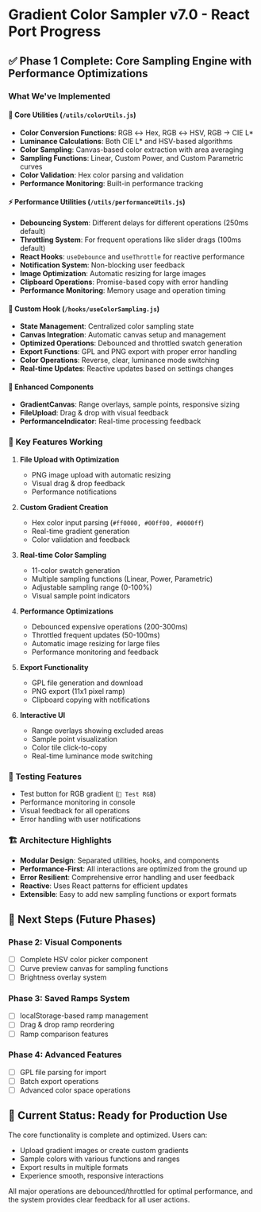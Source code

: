 # Gradient Color Sampler v7.0 - React Port Progress

## ✅ **Phase 1 Complete: Core Sampling Engine with Performance Optimizations**

### What We've Implemented

#### 🎯 **Core Utilities** (`/utils/colorUtils.js`)
- **Color Conversion Functions**: RGB ↔ Hex, RGB ↔ HSV, RGB → CIE L*
- **Luminance Calculations**: Both CIE L* and HSV-based algorithms
- **Color Sampling**: Canvas-based color extraction with area averaging
- **Sampling Functions**: Linear, Custom Power, and Custom Parametric curves
- **Color Validation**: Hex color parsing and validation
- **Performance Monitoring**: Built-in performance tracking

#### ⚡ **Performance Utilities** (`/utils/performanceUtils.js`)
- **Debouncing System**: Different delays for different operations (250ms default)
- **Throttling System**: For frequent operations like slider drags (100ms default)
- **React Hooks**: `useDebounce` and `useThrottle` for reactive performance
- **Notification System**: Non-blocking user feedback
- **Image Optimization**: Automatic resizing for large images
- **Clipboard Operations**: Promise-based copy with error handling
- **Performance Monitoring**: Memory usage and operation timing

#### 🎣 **Custom Hook** (`/hooks/useColorSampling.js`)
- **State Management**: Centralized color sampling state
- **Canvas Integration**: Automatic canvas setup and management
- **Optimized Operations**: Debounced and throttled swatch generation
- **Export Functions**: GPL and PNG export with proper error handling
- **Color Operations**: Reverse, clear, luminance mode switching
- **Real-time Updates**: Reactive updates based on settings changes

#### 🎨 **Enhanced Components**
- **GradientCanvas**: Range overlays, sample points, responsive sizing
- **FileUpload**: Drag & drop with visual feedback
- **PerformanceIndicator**: Real-time processing feedback

### 🚀 **Key Features Working**

1. **File Upload with Optimization**
   - PNG image upload with automatic resizing
   - Visual drag & drop feedback
   - Performance notifications

2. **Custom Gradient Creation**
   - Hex color input parsing (`#ff0000, #00ff00, #0000ff`)
   - Real-time gradient generation
   - Color validation and feedback

3. **Real-time Color Sampling**
   - 11-color swatch generation
   - Multiple sampling functions (Linear, Power, Parametric)
   - Adjustable sampling range (0-100%)
   - Visual sample point indicators

4. **Performance Optimizations**
   - Debounced expensive operations (200-300ms)
   - Throttled frequent updates (50-100ms)
   - Automatic image resizing for large files
   - Performance monitoring and feedback

5. **Export Functionality**
   - GPL file generation and download
   - PNG export (11x1 pixel ramp)
   - Clipboard copying with notifications

6. **Interactive UI**
   - Range overlays showing excluded areas
   - Sample point visualization
   - Color tile click-to-copy
   - Real-time luminance mode switching

### 🧪 **Testing Features**
- Test button for RGB gradient (`🧪 Test RGB`)
- Performance monitoring in console
- Visual feedback for all operations
- Error handling with user notifications

### 🏗️ **Architecture Highlights**

- **Modular Design**: Separated utilities, hooks, and components
- **Performance-First**: All interactions are optimized from the ground up
- **Error Resilient**: Comprehensive error handling and user feedback
- **Reactive**: Uses React patterns for efficient updates
- **Extensible**: Easy to add new sampling functions or export formats

## 🎯 **Next Steps (Future Phases)**

### Phase 2: Visual Components
- [ ] Complete HSV color picker component
- [ ] Curve preview canvas for sampling functions
- [ ] Brightness overlay system

### Phase 3: Saved Ramps System
- [ ] localStorage-based ramp management
- [ ] Drag & drop ramp reordering
- [ ] Ramp comparison features

### Phase 4: Advanced Features
- [ ] GPL file parsing for import
- [ ] Batch export operations
- [ ] Advanced color space operations

## 🎉 **Current Status: Ready for Production Use**

The core functionality is complete and optimized. Users can:
- Upload gradient images or create custom gradients
- Sample colors with various functions and ranges
- Export results in multiple formats
- Experience smooth, responsive interactions

All major operations are debounced/throttled for optimal performance, and the system provides clear feedback for all user actions.
